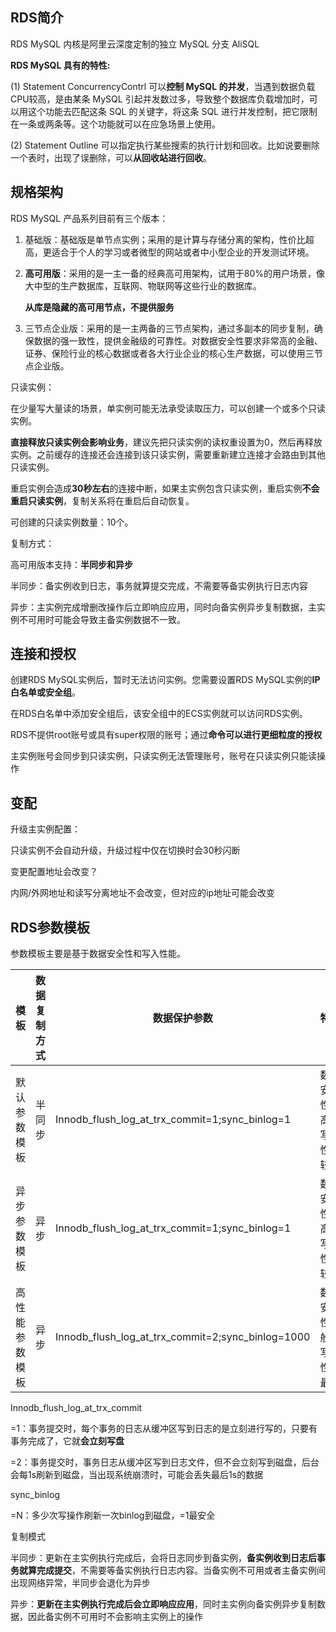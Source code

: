 ## RDS简介

RDS MySQL 内核是阿里云深度定制的独立 MySQL 分支 AliSQL



**RDS MySQL 具有的特性:**

(1) Statement ConcurrencyContrl 可以**控制 MySQL 的并发**，当遇到数据负载 CPU较高，是由某条 MySQL 引起并发数过多，导致整个数据库负载增加时，可以用这个功能去匹配这条 SQL 的关键字，将这条 SQL 进行并发控制，把它限制在一条或两条等。这个功能就可以在应急场景上使用。 

(2) Statement Outline 可以指定执行某些搜索的执行计划和回收。比如说要删除一个表时，出现了误删除，可以**从回收站进行回收**。

## 规格架构

RDS MySQL 产品系列目前有三个版本：

1. 基础版：基础版是单节点实例；采用的是计算与存储分离的架构，性价比超高，更适合于个人的学习或者微型的网站或者中小型企业的开发测试环境。

2. **高可用版**：采用的是一主一备的经典高可用架构，试用于80%的用户场景，像大中型的生产数据库，互联网、物联网等这些行业的数据库。

   **从库是隐藏的高可用节点，不提供服务**

3. 三节点企业版：采用的是一主两备的三节点架构，通过多副本的同步复制，确保数据的强一致性，提供金融级的可靠性。对数据安全性要求非常高的金融、证券、保险行业的核心数据或者各大行业企业的核心生产数据，可以使用三节点企业版。



只读实例：

在少量写大量读的场景，单实例可能无法承受读取压力，可以创建一个或多个只读实例。

**直接释放只读实例会影响业务**，建议先把只读实例的读权重设置为0，然后再释放实例。之前缓存的连接还会连接到该只读实例，需要重新建立连接才会路由到其他只读实例。

重启实例会造成**30秒左右**的连接中断，如果主实例包含只读实例，重启实例**不会重启只读实例**，复制关系将在重启后自动恢复。

可创建的只读实例数量：10个。



复制方式：

高可用版本支持：**半同步和异步**

半同步：备实例收到日志，事务就算提交完成，不需要等备实例执行日志内容

异步：主实例完成增删改操作后立即响应应用，同时向备实例异步复制数据，主实例不可用时可能会导致主备实例数据不一致。

## 连接和授权

创建RDS MySQL实例后，暂时无法访问实例。您需要设置RDS MySQL实例的**IP白名单或安全组**。

在RDS白名单中添加安全组后，该安全组中的ECS实例就可以访问RDS实例。



RDS不提供root账号或具有super权限的账号；通过**命令可以进行更细粒度的授权**

主实例账号会同步到只读实例，只读实例无法管理账号，账号在只读实例只能读操作

## 变配

升级主实例配置：

只读实例不会自动升级，升级过程中仅在切换时会30秒闪断



变更配置地址会改变？

内网/外网地址和读写分离地址不会改变，但对应的ip地址可能会改变

## RDS参数模板

参数模板主要是基于数据安全性和写入性能。

| 模板           | 数据复制方式 | 数据保护参数                                      | 特点                         |
| -------------- | ------------ | ------------------------------------------------- | ---------------------------- |
| 默认参数模板   | 半同步       | Innodb_flush_log_at_trx_commit=1;sync_binlog=1    | 数据安全性最高，写入性能较慢 |
| 异步参数模板   | 异步         | Innodb_flush_log_at_trx_commit=1;sync_binlog=1    | 数据安全性较高，写入性能较快 |
| 高性能参数模板 | 异步         | Innodb_flush_log_at_trx_commit=2;sync_binlog=1000 | 数据安全性一般，写入性能最好 |

Innodb_flush_log_at_trx_commit

=1：事务提交时，每个事务的日志从缓冲区写到日志的是立刻进行写的，只要有事务完成了，它就**会立刻写盘**

=2：事务提交时，事务日志从缓冲区写到日志文件，但不会立刻写到磁盘，后台会每1s刷新到磁盘，当出现系统崩溃时，可能会丢失最后1s的数据

sync_binlog

=N：多少次写操作刷新一次binlog到磁盘，=1最安全

复制模式

半同步：更新在主实例执行完成后，会将日志同步到备实例，**备实例收到日志后事务就算完成提交**，不需要等备实例执行日志内容。当备实例不可用或者主备实例间出现网络异常，半同步会退化为异步

异步：**更新在主实例执行完成后会立即响应应用**，同时主实例向备实例异步复制数据，因此备实例不可用时不会影响主实例上的操作

